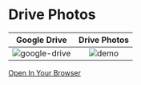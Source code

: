 # Drive Photos

|Google Drive|Drive Photos|
|:---:|:---:|
|![google-drive](https://user-images.githubusercontent.com/6601753/137457532-f950f68d-643d-490b-8df2-8c1a2bf97733.gif)|![demo](https://user-images.githubusercontent.com/6601753/137457561-2e694cde-55b6-4e7a-ad16-c0393105d81a.gif)|

[Open In Your Browser](https://drivephotos.co/view)
